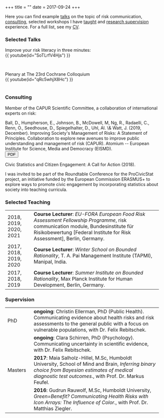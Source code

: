 +++
title = ""
date = 2017-09-24
+++


Here you can find example <a href="#talks">talks</a> on the topic of risk communication, <a href="#consulting">consulting</a>, selected workshops I have <a href="#teach">taught</a> and <a href="#supervision">research supervision</a> experience. For a full list, see my <a href="/CV_2021_Web.pdf" target="_blank" rel="noopener">CV</a>. 

<h3 class="res" id="talks">Selected Talks</h3>

Improve your risk literacy in three minutes:
<br> 
{{ youtube(id="SoTLrfV4Hjs") }}  

<br>

Plenary at The 23rd Cochrane Colloquium 
<br> 
{{ youtube(id="qRc5whjX8Hc") }}  
<br>


<h3 class="res" id="consulting">Consulting</h3>

Member of the CAPUR Scientific Committee, a collaboration of international experts on risk: 

<P class="pub"> Ball, D., Humpherson, E., Johnson, B., <SPAN class="myauthor">McDowell, M</SPAN>, Ng, R., Radaelli, C., Renn, O., Seedhouse, D., Spiegelhalter, D., Uhl, Al. \& Watt, J. (2019, December). Improving Society's Management of Risks: A Statement of Principles. <SPAN class="journal">Collaboration to explore new avenues to improve public understanding and management of risk (CAPUR)</SPAN>. Atomium -- European Institute for Science, Media and Democracy (EISMD). <br> <button class="pdf" onclick="document.location='https://tinyurl.com/capurstatement'" target="_blank" rel="noopener">PDF</button>

Civic Statistics and Citizen Engagement: A Call for Action (2018). 

<p class="pub"> I was invited to be part of the Roundtable Conference for the ProCivicStat project, an initiative funded by the <SPAN class="journal">European Commission ERASMUS+</SPAN> to explore ways to promote civic engagement by incorporating statistics about society into teaching curricula. </p>


<h3 class="res" id="teach">Selected Teaching</h3>

<table style="width:100%;">

  <tr>
    <td style="width: 17%"> 2018, 2019, 2020, 2021</td>
    <td> <b>Course Lecturer</b>: <i>EU-FORA European Food Risk Assessment Fellowship Programme</i>, risk communication module, Bundesinstitute für Risikobewertung [Federal Institute for Risk Assessment], Berlin, Germany.</td>
  </tr>
  <tr>
    <td> 2017, 2018, 2019, 2020</td>
    <td><b>Course Lecturer</b>: <i>Winter School on Bounded Rationality</i>, T. A. Pai Management Institute (TAPMI), Manipal, India.</td>
  </tr>
  <tr>
    <td> 2017, 2018, 2019</td>
    <td><b>Course Lecturer</b>: <i>Summer Institute on Bounded Rationality</i>, Max Planck Institute for Human Development, Berlin, Germany.</td>  </tr>
</table>


<h3 class="res" id="supervision">Supervision</h3>

<table style="width:100%;">

  <tr>
    <td style="width: 17%"> PhD</td>
    <td> <b>ongoing</b>: Christin Ellerman, PhD (Public Health). Communicating evidence about health risks and risk assessments to the general public with a focus on vulnerable populations, with Dr. Felix Rebitschek.</td>
  </tr>
  <tr>
    <td style="width: 17%"> </td>
    <td> <b>ongoing</b>: Clara Schirren, PhD (Psychology). Communicating uncertainty in scientific evidence, with Dr. Felix Rebitschek.</td>
  </tr>
  <tr>
    <td > Masters </td>
    <td><b>2017</b>: Maia Salholz-Hillel, M.Sc, Humboldt University, School of Mind and Brain, <i>Inferring binary choice from Bayesian estimates of medical diagnostic test outcomes</i>., with Prof. Dr. Markus Feufel.</td>
  </tr>
  <tr>
    <td>  </td>
    <td><b>2016</b>: Gudrun Rauwolf, M.Sc, Humboldt University, <i>Green=Benefit? Communicating Health Risks with Icon Arrays: The Influence of Color</i>., with Prof. Dr. Matthias Ziegler.</td>
  </tr>
</table>
